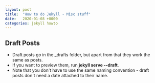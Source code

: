 ```yaml
---
layout: post
title:  "How to do Jekyll - Misc stuff"
date:   2020-01-08 +0000
categories: jekyll howto
---
```


## Draft Posts

* Draft posts go in the _drafts folder, but apart from that they work the same as posts.  
* If you want to preview them, run **jekyll serve --draft**.  
* Note that you don't have to use the same naming convention - draft posts don't need a date attached to their name.